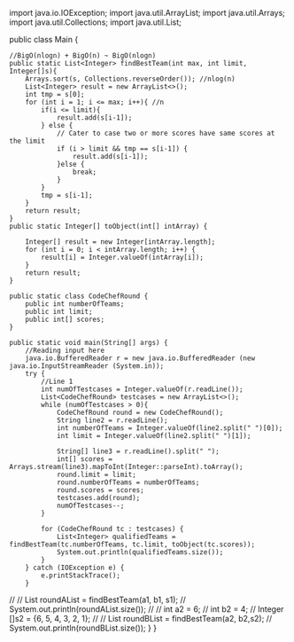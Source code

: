 
import java.io.IOException;
import java.util.ArrayList;
import java.util.Arrays;
import java.util.Collections;
import java.util.List;

public class Main {

    //BigO(nlogn) + BigO(n) ~ BigO(nlogn)
    public static List<Integer> findBestTeam(int max, int limit, Integer[]s){
        Arrays.sort(s, Collections.reverseOrder()); //nlog(n)
        List<Integer> result = new ArrayList<>();
        int tmp = s[0];
        for (int i = 1; i <= max; i++){ //n
            if(i <= limit){
                result.add(s[i-1]);
            } else {
                // Cater to case two or more scores have same scores at the limit
                if (i > limit && tmp == s[i-1]) {
                    result.add(s[i-1]);
                }else {
                    break;
                }
            }
            tmp = s[i-1];
        }
        return result;
    }
    public static Integer[] toObject(int[] intArray) {

        Integer[] result = new Integer[intArray.length];
        for (int i = 0; i < intArray.length; i++) {
            result[i] = Integer.valueOf(intArray[i]);
        }
        return result;
    }

    public static class CodeChefRound {
        public int numberOfTeams;
        public int limit;
        public int[] scores;
    }

    public static void main(String[] args) {
        //Reading input here
        java.io.BufferedReader r = new java.io.BufferedReader (new java.io.InputStreamReader (System.in));
        try {
            //Line 1
            int numOfTestcases = Integer.valueOf(r.readLine());
            List<CodeChefRound> testcases = new ArrayList<>();
            while (numOfTestcases > 0){
                CodeChefRound round = new CodeChefRound();
                String line2 = r.readLine();
                int numberOfTeams = Integer.valueOf(line2.split(" ")[0]);
                int limit = Integer.valueOf(line2.split(" ")[1]);

                String[] line3 = r.readLine().split(" ");
                int[] scores = Arrays.stream(line3).mapToInt(Integer::parseInt).toArray();
                round.limit = limit;
                round.numberOfTeams = numberOfTeams;
                round.scores = scores;
                testcases.add(round);
                numOfTestcases--;
            }

            for (CodeChefRound tc : testcases) {
                List<Integer> qualifiedTeams = findBestTeam(tc.numberOfTeams, tc.limit, toObject(tc.scores));
                System.out.println(qualifiedTeams.size());
            }
        } catch (IOException e) {
            e.printStackTrace();
        }


//
//        List<Integer> roundAList = findBestTeam(a1, b1, s1);
//        System.out.println(roundAList.size());
//
//        int a2 = 6;
//        int b2 = 4;
//        Integer []s2 = {6, 5, 4, 3, 2, 1};
//
//        List<Integer> roundBList = findBestTeam(a2, b2,s2);
//        System.out.println(roundBList.size());
    }
}
